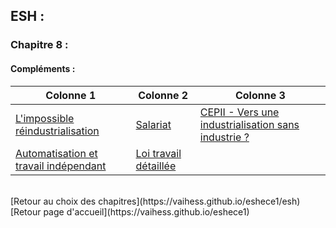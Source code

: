 ## ESH : <br />
### Chapitre 8 : <br />
#### Compléments : <br />

Colonne 1 | Colonne 2 | Colonne 3
------------------- | ------------- | ------------
[L'impossible réindustrialisation](http://download1082.mediafire.com/p13wgaa2vpfg/432n843ixe03quq/L%5C%27impossible+r%C3%A9industrialisation.pdf) | [Salariat](http://download948.mediafireuserdownload.com/e8fxwx2dtxqg/zb8c3n2a2fei6m5/Soci%C3%A9t%C3%A9+G%C3%A9n%C3%A9rale+Sc%C3%A9nario+croissance.pdf) | [CEPII - Vers une industrialisation sans industrie ?](http://download1503.mediafire.com/a87bksq6n5ng/o9w7vaub4773zvm/CEPII+-+Vers+une+industrie+moins+industrielle.pdf) 
[Automatisation et travail indépendant](http://download1582.mediafire.com/pff19wxbm5hg/dmvogy631icughw/Automatisation+et+travail+ind%C3%A9pendant+OCDE.pdf) | [Loi travail détaillée](http://download1506.mediafire.com/l7q68izsepog/a943dfzg3rcmlu9/D%C3%A9tail+loi+travail.pdf) | 
<br />
[Retour au choix des chapitres](https://vaihess.github.io/eshece1/esh) <br />
[Retour page d'accueil](https://vaihess.github.io/eshece1)
